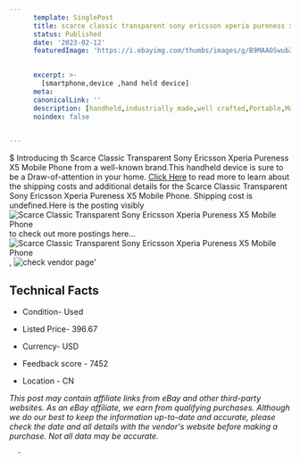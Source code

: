 ```yaml
---
      template: SinglePost
      title: scarce classic transparent sony ericsson xperia pureness x5 mobile phone
      status: Published
      date: '2023-02-12'
      featuredImage: 'https://i.ebayimg.com/thumbs/images/g/B9MAAOSwubZZ81TA/s-l225.jpg'
       

      excerpt: >-
        [smartphone,device ,hand held device]
      meta:
      canonicalLink: ''
      description: [handheld,industrially made,well crafted,Portable,Mobile,Compact,Convenient,Lightweight,Maneuverable,Man-portable,Miniature,Carriable,Hand-held,Light,Holdable,Transportable,Mobile device,Pocket-sized,On-the-go,Wireless,Cordless,Compact size,Convenient size, smartphone,device ,hand held device]
      noindex: false
      

---
```

$
      Introducing th Scarce Classic Transparent Sony Ericsson Xperia Pureness X5 Mobile Phone from a well-known brand.This handheld device  is sure to be a Draw-of-attention in your home. [Click Here](https://www.ebay.com/itm/333942246203?hash=item4dc0824b3b%3Ag%3AB9MAAOSwubZZ81TA&mkevt=1&mkcid=1&mkrid=711-53200-19255-0&campid=%253CePNCampaignId%253E&customid=%253CreferenceId%253E&toolid=10049) to read more to learn about the shipping costs and additional details for the Scarce Classic Transparent Sony Ericsson Xperia Pureness X5 Mobile Phone. Shipping cost is undefined.Here is the posting visibly ![Scarce Classic Transparent Sony Ericsson Xperia Pureness X5 Mobile Phone](https://i.ebayimg.com/thumbs/images/g/B9MAAOSwubZZ81TA/s-l225.jpg) to check out more postings here... ![Scarce Classic Transparent Sony Ericsson Xperia Pureness X5 Mobile Phone](https://i.ebayimg.com/images/g/B9MAAOSwubZZ81TA/s-l640.jpg), ![check vendor page](https://origin-galleryplus.ebayimg.com/ws/web/333942246203_2_0_1/225x225.jpg,https://origin-galleryplus.ebayimg.com/ws/web/333942246203_3_0_1/225x225.jpg,https://origin-galleryplus.ebayimg.com/ws/web/333942246203_4_0_1/225x225.jpg,https://origin-galleryplus.ebayimg.com/ws/web/333942246203_5_0_1/225x225.jpg,https://origin-galleryplus.ebayimg.com/ws/web/333942246203_6_0_1/225x225.jpg,https://origin-galleryplus.ebayimg.com/ws/web/333942246203_7_0_1/225x225.jpg,https://origin-galleryplus.ebayimg.com/ws/web/333942246203_8_0_1/225x225.jpg)'

      

 ## Technical Facts 



     
      

 - Condition- Used 


      

 - Listed Price- 396.67 


      

 - Currency- USD 


      

 - Feedback score - 7452 


      

 - Location - CN 


      
      

 *_This post may contain affiliate links from eBay and other third-party websites. As an eBay affiliate, we earn from qualifying purchases. Although we do our best to keep the information up-to-date and accurate, please check the date and all details with the vendor's website before making a purchase. Not all data may be accurate._*




      -
